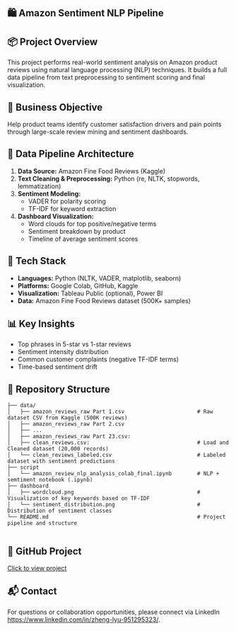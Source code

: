 ## 🛍️ Amazon Sentiment NLP Pipeline

## 📦 Project Overview
This project performs real-world sentiment analysis on Amazon product reviews using natural language processing (NLP) techniques. It builds a full data pipeline from text preprocessing to sentiment scoring and final visualization.

## 🎯 Business Objective
Help product teams identify customer satisfaction drivers and pain points through large-scale review mining and sentiment dashboards.

## 🧱 Data Pipeline Architecture
1. **Data Source:** Amazon Fine Food Reviews (Kaggle)
2. **Text Cleaning & Preprocessing:** Python (re, NLTK, stopwords, lemmatization)
3. **Sentiment Modeling:**
   - VADER for polarity scoring
   - TF-IDF for keyword extraction
4. **Dashboard Visualization:**
   - Word clouds for top positive/negative terms
   - Sentiment breakdown by product
   - Timeline of average sentiment scores

## 🧰 Tech Stack
- **Languages:** Python (NLTK, VADER, matplotlib, seaborn)
- **Platforms:** Google Colab, GitHub, Kaggle
- **Visualization:** Tableau Public (optional), Power BI
- **Data:** Amazon Fine Food Reviews dataset (500K+ samples)

## 📊 Key Insights
- Top phrases in 5-star vs 1-star reviews
- Sentiment intensity distribution
- Common customer complaints (negative TF-IDF terms)
- Time-based sentiment drift


## 📁 Repository Structure

```
├── data/
│   ├── amazon_reviews_raw Part 1.csv                       # Raw dataset CSV from Kaggle (500K reviews)
│   ├── amazon_reviews_raw Part 2.csv                        
│   ├── ...                         
│   ├── amazon_reviews_raw Part 23.csv:                         
│   ├── clean_reviews.csv:                                  # Load and Cleaned dataset (20,000 records)
│   └── clean_reviews_labeled.csv                           # Labeled dataset with sentiment predictions
├── script
│   └── amazon_review_nlp_analysis_colab_final.ipynb        # NLP + semtiment notebook (.ipynb)
├── dashboard
│   ├── wordcloud.png                                       # Visualization of key keywords based on TF-IDF
│   └── sentiment_distribution.png                          # Distribution of sentiment classes
└── README.md                                               # Project pipeline and structure
 
```

## 🔗 GitHub Project
[Click to view project](https://github.com/ZhengLyu-Data/05_amazon_sentiment_nlp_pipeline)

## 📬 Contact
For questions or collaboration opportunities, please connect via LinkedIn https://www.linkedin.com/in/zheng-lyu-951295323/.
